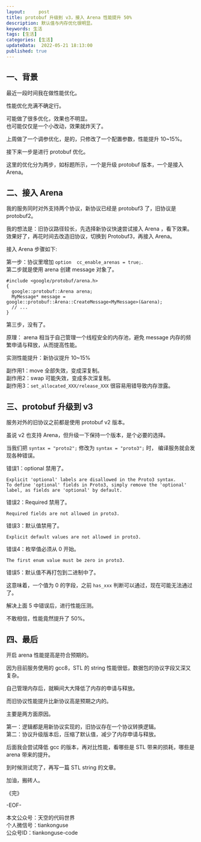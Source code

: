 ```yaml
---   
layout:     post  
title: protobuf 升级到 v3，接入 Arena 性能提升 50% 
description: 默认值与内存优化很明显。 
keywords: 生活  
tags: [生活]    
categories: [生活]  
updateData:  2022-05-21 18:13:00  
published: true  
---  
```



## 一、背景  


最近一段时间我在做性能优化。  


性能优化充满不确定行。  


可能做了很多优化，效果也不明显。  
也可能仅仅是一个小改动，效果就炸天了。  


上周做了一个调参优化，是的，只修改了一个配置参数，性能提升 10~15%。  


接下来一步是进行 protobuf 优化。  


这里的优化分为两步，如标题所示，一个是升级 protobuf 版本，一个是接入 Arena。  


## 二、接入 Arena  


我的服务同时对外支持两个协议，新协议已经是 protobuf3 了，旧协议是 protobuf2。  



我的想法是：旧协议路径较长，先选择新协议快速尝试接入 Arena ，看下效果。  
效果好了，再花时间去改造旧协议，切换到 Protobuf3，再接入 Arena。  


接入 Arena 步骤如下:  


第一步：协议里增加 `option  cc_enable_arenas = true;`.  
第二步就是使用 arena 创建 message 对象了。  


```
#include <google/protobuf/arena.h>
{
  google::protobuf::Arena arena;
  MyMessage* message = google::protobuf::Arena::CreateMessage<MyMessage>(&arena);
  // ...
}
```


第三步，没有了。  


原理： arena 相当于自己管理一个线程安全的内存池，避免 message 内存的频繁申请与释放，从而提高性能。  


实测性能提升：新协议提升 10~15%  


副作用1：move 全部失效，变成深复制。  
副作用2：swap 可能失效，变成多次深复制。  
副作用3：`set_allocated_XXX/release_XXX` 很容易用错导致内存泄露。  


## 三、protobuf 升级到 v3  


服务对外的旧协议之前都是使用 protobuf v2 版本。  


虽说 v2 也支持 Arena，但升级一下保持一个版本，是个必要的选择。  


当我们把 `syntax = "proto2";` 修改为 `syntax = "proto3";` 时， 编译服务就会发现各种错误。  



错误1：optional 禁用了。  


```
Explicit 'optional' labels are disallowed in the Proto3 syntax. 
To define 'optional' fields in Proto3, simply remove the 'optional' label, as fields are 'optional' by default.
```

错误2：Required 禁用了。  


```
Required fields are not allowed in proto3.
```


错误3：默认值禁用了。  


```
Explicit default values are not allowed in proto3.
```


错误4：枚举值必须从 0 开始。  


```
The first enum value must be zero in proto3.
```


错误5：默认值不再打包到二进制中了。


这意味着，一个值为 0 的字段，之前 `has_xxx` 判断可以通过，现在可能无法通过了。  



解决上面 5 中错误后，进行性能压测。  


不敢相信，性能竟然提升了 50%。  



## 四、最后  



开启 arena 性能提高是符合预期的。  


因为目前服务使用的 gcc8，STL 的 string 性能很低，数据包的协议字段又深又复杂。  


自己管理内存后，就瞬间大大降低了内存的申请与释放。  




而旧协议性能提升比新协议高是预期之内的。  


主要是两方面原因。  


第一：逻辑都是用新协议实现的，旧协议存在一个协议转换逻辑。  
第二：协议升级版本后，压缩了默认值，减少了内存申请与释放。  



后面我会尝试降低 gcc 的版本，再对比性能，看哪些是 STL 带来的损耗，哪些是 arena 带来的提升。  


到时候测试完了，再写一篇 STL string 的文章。  



加油，搬砖人。  


《完》  


-EOF-  



本文公众号：天空的代码世界  
个人微信号：tiankonguse  
公众号ID：tiankonguse-code  
  

